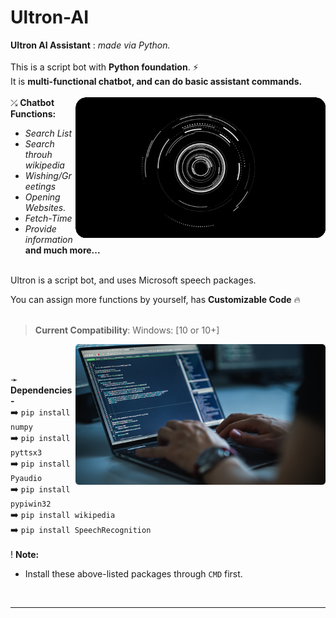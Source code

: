 # Ultron-AI
**Ultron AI Assistant** : *made via Python.*
<br>
<br>
This is a script bot with **Python foundation**. ⚡ <br>
It is **multi-functional chatbot, and can do basic assistant commands.** <br>
<br>
<img align="right" alt="Coding" width="400" src="https://raw.githubusercontent.com/Xenometon/Ultron-AI/main/Hud_Ultron-AI.gif">
⤰ **Chatbot Functions:**
<br>
 - *Search List*
 - *Search throuh wikipedia*
 - *Wishing/Greetings*
 - *Opening Websites.*
 - *Fetch-Time*
 - *Provide information*
  **and much more...**


<br>
Ultron is a script bot, and uses Microsoft speech packages.
<br>

You can assign more functions by yourself, has **Customizable Code**  🔥
<br>
<br>
> **Current Compatibility**: Windows: [10 or 10+]

<img align="right" alt="Coding" width="400" src="https://raw.githubusercontent.com/Xenometon/Ultron-AI/main/Src.png">
<br>
<br>

➛ **Dependencies-**   
➡️ `pip install numpy`             <br>
➡️ `pip install pyttsx3`           <br> 
➡️ `pip install Pyaudio`           <br>
➡️ `pip install pypiwin32`         <br> 
➡️ `pip install wikipedia`         <br>
➡️ `pip install SpeechRecognition` 
<br>
<br>
! **Note:**
<br>
- Install these above-listed packages through `CMD` first.
<br>

-----------------


